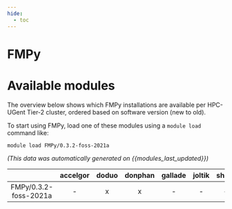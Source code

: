```yaml
---
hide:
  - toc
---
```


FMPy
====

# Available modules


The overview below shows which FMPy installations are available per HPC-UGent Tier-2 cluster, ordered based on software version (new to old).

To start using FMPy, load one of these modules using a `module load` command like:

```shell
module load FMPy/0.3.2-foss-2021a
```

*(This data was automatically generated on {{modules_last_updated}})*  

| |accelgor|doduo|donphan|gallade|joltik|shinx|
| :---: | :---: | :---: | :---: | :---: | :---: | :---: |
|FMPy/0.3.2-foss-2021a|-|x|x|-|-|-|
